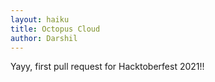 ```yaml
---
layout: haiku
title: Octopus Cloud
author: Darshil
---
```


Yayy, first pull request for Hacktoberfest 2021!! <br>
